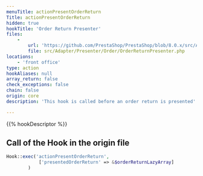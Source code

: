 ```yaml
---
menuTitle: actionPresentOrderReturn
Title: actionPresentOrderReturn
hidden: true
hookTitle: 'Order Return Presenter'
files:
    -
        url: 'https://github.com/PrestaShop/PrestaShop/blob/8.0.x/src/Adapter/Presenter/Order/OrderReturnPresenter.php'
        file: src/Adapter/Presenter/Order/OrderReturnPresenter.php
locations:
    - 'front office'
type: action
hookAliases: null
array_return: false
check_exceptions: false
chain: false
origin: core
description: 'This hook is called before an order return is presented'

---
```


{{% hookDescriptor %}}

## Call of the Hook in the origin file

```php
Hook::exec('actionPresentOrderReturn',
            ['presentedOrderReturn' => &$orderReturnLazyArray]
        )
```
